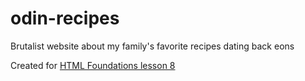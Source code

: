 # odin-recipes
Brutalist website about my family's favorite recipes dating back eons

Created for [HTML Foundations lesson 8](https://www.theodinproject.com/lessons/foundations-recipes)